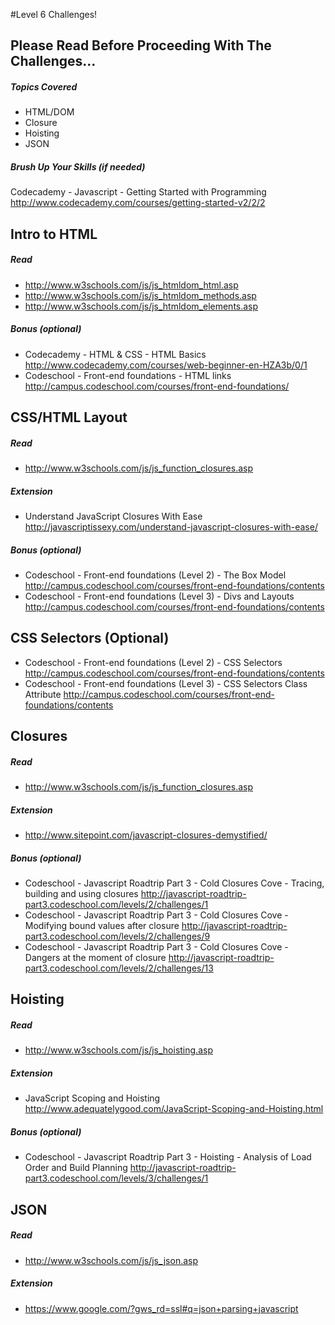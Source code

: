 #Level 6 Challenges!

## Please Read Before Proceeding With The Challenges...

##### Topics Covered

- HTML/DOM
- Closure
- Hoisting
- JSON

##### Brush Up Your Skills (if needed)
Codecademy - Javascript - Getting Started with Programming
<http://www.codecademy.com/courses/getting-started-v2/2/2>

## Intro to HTML

##### Read
- <http://www.w3schools.com/js/js_htmldom_html.asp>
- <http://www.w3schools.com/js/js_htmldom_methods.asp>
- <http://www.w3schools.com/js/js_htmldom_elements.asp>

##### Bonus (optional)
- Codecademy - HTML & CSS - HTML Basics
<http://www.codecademy.com/courses/web-beginner-en-HZA3b/0/1>
- Codeschool - Front-end foundations - HTML links
<http://campus.codeschool.com/courses/front-end-foundations/>

## CSS/HTML Layout

##### Read
- <http://www.w3schools.com/js/js_function_closures.asp>

##### Extension

- Understand JavaScript Closures With Ease
<http://javascriptissexy.com/understand-javascript-closures-with-ease/>

##### Bonus (optional)

- Codeschool - Front-end foundations (Level 2) - The Box Model
<http://campus.codeschool.com/courses/front-end-foundations/contents>
- Codeschool - Front-end foundations (Level 3) - Divs and Layouts
<http://campus.codeschool.com/courses/front-end-foundations/contents>

## CSS Selectors (Optional)

- Codeschool - Front-end foundations (Level 2) - CSS Selectors
<http://campus.codeschool.com/courses/front-end-foundations/contents>
- Codeschool - Front-end foundations (Level 3) - CSS Selectors Class Attribute
<http://campus.codeschool.com/courses/front-end-foundations/contents>

## Closures

##### Read
- <http://www.w3schools.com/js/js_function_closures.asp>

##### Extension
- <http://www.sitepoint.com/javascript-closures-demystified/>

##### Bonus (optional)
- Codeschool - Javascript Roadtrip Part 3 - Cold Closures Cove - Tracing, building and using closures
<http://javascript-roadtrip-part3.codeschool.com/levels/2/challenges/1>
- Codeschool - Javascript Roadtrip Part 3 - Cold Closures Cove - Modifying bound values after closure
<http://javascript-roadtrip-part3.codeschool.com/levels/2/challenges/9>
- Codeschool - Javascript Roadtrip Part 3 - Cold Closures Cove - Dangers at the moment of closure
<http://javascript-roadtrip-part3.codeschool.com/levels/2/challenges/13>

## Hoisting

##### Read
- <http://www.w3schools.com/js/js_hoisting.asp>

##### Extension

- JavaScript Scoping and Hoisting
<http://www.adequatelygood.com/JavaScript-Scoping-and-Hoisting.html>

##### Bonus (optional)

- Codeschool - Javascript Roadtrip Part 3 - Hoisting - Analysis of Load Order and Build Planning
<http://javascript-roadtrip-part3.codeschool.com/levels/3/challenges/1>

## JSON

##### Read
- <http://www.w3schools.com/js/js_json.asp>

##### Extension
- <https://www.google.com/?gws_rd=ssl#q=json+parsing+javascript>
